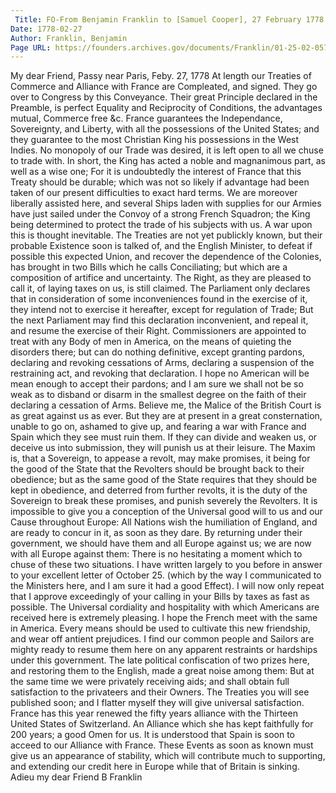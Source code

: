 ```yaml
---
 Title: FO-From Benjamin Franklin to [Samuel Cooper], 27 February 1778
Date: 1778-02-27
Author: Franklin, Benjamin
Page URL: https://founders.archives.gov/documents/Franklin/01-25-02-0573
---
```


My dear Friend,
Passy near Paris, Feby. 27, 1778
At length our Treaties of Commerce and Alliance with France are Compleated, and signed. They go over to Congress by this Conveyance. Their great Principle declared in the Preamble, is perfect Equality and Reciprocity of Conditions, the advantages mutual, Commerce free &c. France guarantees the Independance, Sovereignty, and Liberty, with all the possessions of the United States; and they guarantee to the most Christian King his possessions in the West Indies. No monopoly of our Trade was desired, it is left open to all we chuse to trade with. In short, the King has acted a noble and magnanimous part, as well as a wise one; For it is undoubtedly the interest of France that this Treaty should be durable; which was not so likely if advantage had been taken of our present difficulties to exact hard terms. We are moreover liberally assisted here, and several Ships laden with supplies for our Armies have just sailed under the Convoy of a strong French Squadron; the King being determined to protect the trade of his subjects with us. A war upon this is thought inevitable. The Treaties are not yet publickly known, but their probable Existence soon is talked of, and the English Minister, to defeat if possible this expected Union, and recover the dependence of the Colonies, has brought in two Bills which he calls Conciliating; but which are a composition of artifice and uncertainty. The Right, as they are pleased to call it, of laying taxes on us, is still claimed. The Parliament only declares that in consideration of some inconveniences found in the exercise of it, they intend not to exercise it hereafter, except for regulation of Trade; But the next Parliament may find this declaration inconvenient, and repeal it, and resume the exercise of their Right. Commissioners are appointed to treat with any Body of men in America, on the means of quieting the disorders there; but can do nothing definitive, except granting pardons, declaring and revoking cessations of Arms, declaring a suspension of the restraining act, and revoking that declaration. I hope no American will be mean enough to accept their pardons; and I am sure we shall not be so weak as to disband or disarm in the smallest degree on the faith of their declaring a cessation of Arms. Believe me, the Malice of the British Court is as great against us as ever. But they are at present in a great consternation, unable to go on, ashamed to give up, and fearing a war with France and Spain which they see must ruin them. If they can divide and weaken us, or deceive us into submission, they will punish us at their leisure. The Maxim is, that a Sovereign, to appease a revolt, may make promises, it being for the good of the State that the Revolters should be brought back to their obedience; but as the same good of the State requires that they should be kept in obedience, and deterred from further revolts, it is the duty of the Sovereign to break these promises, and punish severely the Revolters.
It is impossible to give you a conception of the Universal good will to us and our Cause throughout Europe: All Nations wish the humiliation of England, and are ready to concur in it, as soon as they dare. By returning under their government, we should have them and all Europe against us; we are now with all Europe against them: There is no hesitating a moment which to chuse of these two situations. I have written largely to you before in answer to your excellent letter of October 25. (which by the way I communicated to the Ministers here, and I am sure it had a good Effect). I will now only repeat that I approve exceedingly of your calling in your Bills by taxes as fast as possible.
The Universal cordiality and hospitality with which Americans are received here is extremely pleasing. I hope the French meet with the same in America. Every means should be used to cultivate this new friendship, and wear off antient prejudices. I find our common people and Sailors are mighty ready to resume them here on any apparent restraints or hardships under this government. The late political confiscation of two prizes here, and restoring them to the English, made a great noise among them: But at the same time we were privately receiving aids; and shall obtain full satisfaction to the privateers and their Owners.
The Treaties you will see published soon; and I flatter myself they will give universal satisfaction. France has this year renewed the fifty years alliance with the Thirteen United States of Switzerland. An Alliance which she has kept faithfully for 200 years; a good Omen for us. It is understood that Spain is soon to acceed to our Alliance with France. These Events as soon as known must give us an appearance of stability, which will contribute much to supporting, and extending our credit here in Europe while that of Britain is sinking. Adieu my dear Friend
B Franklin
